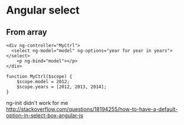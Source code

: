 # Angular select

## From array

```
<div ng-controller="MyCtrl">
  <select ng-model="model" ng-options="year for year in years"></select>
    <p ng-bind="model"></p>
</div>

function MyCtrl($scope) {
    $scope.model = 2012;
    $scope.years = [2012, 2013, 2014];
}
```

ng-init didn't work for me http://stackoverflow.com/questions/18194255/how-to-have-a-default-option-in-select-box-angular-js
